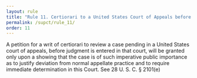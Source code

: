 ```yaml
---
layout: rule
title: "Rule 11. Certiorari to a United States Court of Appeals before Judgment"
permalink: /supct/rule_11/
order: 11
---
```


A petition for a writ of certiorari to review a case pending in a United States court of appeals, before judgment is entered in that court, will be granted only upon a showing that the case is of such imperative public importance as to justify deviation from normal appellate practice and to require immediate determination in this Court. See 28 U. S. C. § 2101(e)
